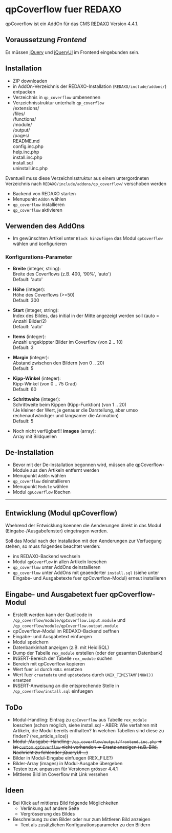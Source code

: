 [REDAXO]: http://www.redaxo.org/
[jQuery]: http://jquery.com/
[jQueryUI]: http://jqueryui.com/

# qpCoverflow fuer REDAXO

qpCoverflow ist ein AddOn für das CMS [REDAXO] Version 4.4.1.

## Voraussetzung _Frontend_
Es müssen [jQuery] und [jQueryUI] im Frontend eingebunden sein.

## Installation
- ZIP downloaden
- in AddOn-Verzeichnis der REDAXO-Installation (`REDAXO/include/addons/`) entpacken
- Verzeichnis in `qp_coverflow` umbenennen
- Verzeichnisstruktur unterhalb `qp_coverflow`  
/extensions/  
/files/  
/functions/  
/module/  
/output/  
/pages/  
README.md  
config.inc.php  
help.inc.php  
install.inc.php  
install.sql  
uninstall.inc.php

Eventuell muss diese Verzeichnisstruktur aus einem untergordneten Verzeichnis nach `REDAXO/include/addons/qp_coverflow/` verschoben werden
- Backend von REDAXO starten
- Menupunkt `AddOn` wählen
- `qp_coverflow` installieren
- `qp_coverflow` aktivieren

## Verwenden des AddOns
- Im gewünschten Artikel unter `Block hinzufügen` das Modul `qpCoverflow` wählen und konfigurieren

### Konfigurations-Parameter
- __Breite__ (integer, string):  
	Breite des Coverflows (z.B. 400, '90%', 'auto')  
	Default: 'auto'

- __Höhe__ (integer):  
	Höhe des Coverflows (>=50)  
	Default: 300

- __Start__ (integer, string):  
	Index des Bildes, das initial in der Mitte angezeigt werden soll (auto = Anzahl Bilder/2)  
	Default: 'auto'

- __Items__ (integer):  
	Anzahl ungekippter Bilder im Coverflow (von 2 .. 10)  
	Default: 3

- __Margin__ (integer):  
	Abstand zwischen den Bildern (von 0 .. 20)  
	Default: 5

- __Kipp-Winkel__ (integer):  
	Kipp-Winkel (von 0 .. 75 Grad)  
	Default: 60

- __Schrittweite__ (integer):  
	Schrittweite beim Kippen (Kipp-Funktion) (von 1 .. 20)  
	(Je kleiner der Wert, je genauer die Darstellung, aber umso rechenaufwändiger und langsamer die Animation)  
	Default: 5

- Noch nicht verfügbar!!! __images__ (array):  
	Array mit Bildquellen

## De-Installation
- Bevor mit der De-Installation begonnen wird, müssen alle qpCoverflow-Module aus den Artikeln entfernt werden
- Menupunkt `AddOn` wählen
- `qp_coverflow` deinstallieren
- Menupunkt `Module` wählen
- Modul `qpCoverflow` löschen

---

## Entwicklung (Modul qpCoverflow)
Waehrend der Entwicklung koennen die Aenderungen direkt in das Modul (Eingabe-/Ausgabefenster) eingetragen werden.

Soll das Modul nach der Installation mit den Aenderungen zur Verfuegung stehen, so muss folgendes beachtet werden:
- ins REDAXO-Backend wechseln
- Modul `qpCoverflow` in allen Artikeln loeschen
- `qp_coverflow` unter AddOns deinstallieren
- `qp_coverflow` unter AddOns mit geaenderter `install.sql` (siehe unter Eingabe- und Ausgabetexte fuer qpCoverflow-Modul) erneut installieren


## Eingabe- und Ausgabetext fuer qpCoverflow-Modul

- Erstellt werden kann der Quellcode in `/qp_coverflow/module/qpCoverflow.input.module` und `/qp_coverflow/module/qpCoverflow.output.module`
- qpCoverflow-Modul im REDAXO-Backend oeffnen
- Eingabe- und Ausgabetext einfuegen
- Modul speichern
- Datenbankinhalt anzeigen (z.B. mit HeidiSQL)
- Dump der Tabelle `rex_module` erstellen (oder der gesamten Datenbank)
- INSERT-Bereich der Tabelle `rex_module` suchen
- Bereich mit qpCoverflow kopieren
- Wert fuer `id` durch `NULL` ersetzen
- Wert fuer `createdate` und `updatedate` durch `UNIX_TIMESTAMP(NOW())` ersetzen
- INSERT-Anweisung an die entsprechende Stelle in `/qp_coverflow/install.sql` einfuegen


## ToDo
- Modul-Handling: Eintrag zu `qpCoverflow` aus Tabelle `rex_module` loeschen (schon möglich, siehe install.sql - ABER: Wie verfahren mit Artikeln, die Modul bereits enthalten? In welchen Tabellen sind diese zu finden? (rex_article_slice))
- ~~Modul-/Ausgabe-Handling: `/qp_coverflow/output/frontend.inc.php` => ist `custom.qpCoverflow` nicht vorhanden => Ersatz anzeigen (z.B. Bild, Nachricht zu fehlender jQueryUI ...)~~
- Bilder in Modul-Eingabe einfuegen (REX_FILE?)
- Bilder-Array (images) in Modul-Ausgabe übergeben
- Testen bzw. anpassen für Versionen grösser 4.4.1
- Mittleres Bild im Coverflow mit Link versehen

## Ideen
- Bei Klick auf mittleres Bild folgende Möglichkeiten
  * Verlinkung auf andere Seite
  * Vergrösserung des Bildes
- Beschreibung zu den Bilder oder nur zum Mittleren Bild anzeigen
  * Text als zusätzlichen Konfigurationsparameter zu den Bildern
